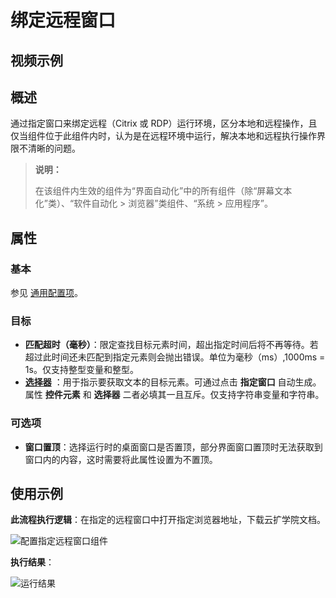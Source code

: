 # 绑定远程窗口

## 视频示例

## 概述

通过指定窗口来绑定远程（Citrix 或 RDP）运行环境，区分本地和远程操作，且仅当组件位于此组件内时，认为是在远程环境中运行，解决本地和远程执行操作界限不清晰的问题。

> **说明：**
>
> 在该组件内生效的组件为“界面自动化”中的所有组件（除“屏幕文本化”类）、“软件自动化 > 浏览器”类组件、“系统 > 应用程序”。

## 属性

### 基本

参见 [通用配置项](../Appendix/CommonConfigurationItems.md)。

### 目标

- **匹配超时（毫秒）**：限定查找目标元素时间，超出指定时间后将不再等待。若超过此时间还未匹配到指定元素则会抛出错误。单位为毫秒（ms）,1000ms = 1s。仅支持整型变量和整型。
- **[选择器](../../Appendix/Selector.md?_v=v2020.4)** ：用于指示要获取文本的目标元素。可通过点击 **指定窗口** 自动生成。属性 **控件元素** 和 **选择器** 二者必填其一且互斥。仅支持字符串变量和字符串。

### 可选项

- **窗口置顶**：选择运行时的桌面窗口是否置顶，部分界面窗口置顶时无法获取到窗口内的内容，这时需要将此属性设置为不置顶。

## 使用示例

**此流程执行逻辑**：在指定的远程窗口中打开指定浏览器地址，下载云扩学院文档。

![配置指定远程窗口组件](https://docimages.blob.core.chinacloudapi.cn/images/Activities/attachremotewindow20210510.png)

**执行结果**：

![运行结果](https://docimages.blob.core.chinacloudapi.cn/images/Activities/attachremotewindowresult20210510.png)
